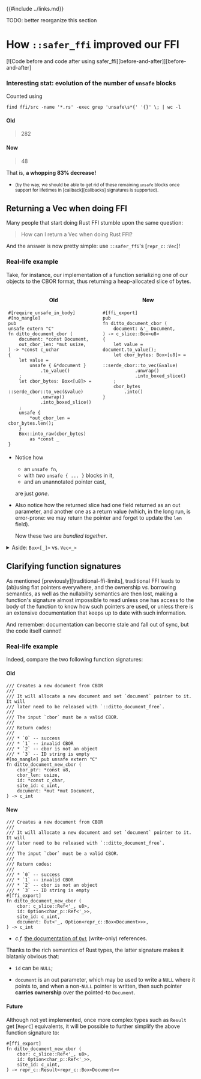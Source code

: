 {{#include ../links.md}}

<span class = "warning">

TODO: better reorganize this section

</span>

# How `::safer_ffi` improved our FFI

[![Code before and code after using safer_ffi][before-and-after]][before-and-after]

### Interesting stat: evolution of the number of `unsafe` blocks

Counted using

```shell
find ffi/src -name '*.rs' -exec grep 'unsafe\s*{' '{}' \; | wc -l
```

#### Old

> 282

#### Now

> 48

That is, **a whopping 83% decrease!**

  - <small>(by the way, we should be able to get rid of these remaining `unsafe`
    blocks once support for lifetimes in [callback][callbacks] signatures is
    supported).</small>

## Returning a Vec when doing FFI

Many people that start doing Rust FFI stumble upon the same question:

> How can I return a Vec when doing Rust FFI?

And the answer is now pretty simple: use `::safer_ffi`'s [`repr_c::Vec`]!

### Real-life example

Take, for instance, our implementation of a function serializing one of our
objects to the CBOR format, thus returning a heap-allocated slice of bytes.

<div class="code_blocks_wrap" style = "display: flex; max-width: 100%;">
<style scoped>
    .code_blocks_wrap pre {
        white-space: pre-wrap;       /* css-3 */
        white-space: -moz-pre-wrap;  /* Mozilla, since 1999 */
        white-space: -pre-wrap;      /* Opera 4-6 */
        white-space: -o-pre-wrap;    /* Opera 7 */
        word-wrap: break-word;       /* Internet Explorer 5.5+ */
        margin: 5px;
    }
</style>
<div style = "flex: 1;">

<h4 style = "text-align: center;">Old</h4>

```rust,noplaypen
#[require_unsafe_in_body]
#[no_mangle]
pub
unsafe extern "C"
fn ditto_document_cbor (
    document: *const Document,
    out_cbor_len: *mut usize,
) -> *const c_uchar
{
    let value =
        unsafe { &*document }
            .to_value()
    ;
    let cbor_bytes: Box<[u8]> =
        ::serde_cbor::to_vec(&value)
            .unwrap()
            .into_boxed_slice()
    ;
    unsafe {
        *out_cbor_len = cbor_bytes.len();
    }
    Box::into_raw(cbor_bytes)
        as *const _
}
```

</div>

<div style = "flex: 1;">

<h4 style = "text-align: center;">New</h4>

```rust,noplaypen
#[ffi_export]
pub
fn ditto_document_cbor (
    document: &'_ Document,
) -> c_slice::Box<u8>
{
    let value = document.to_value();
    let cbor_bytes: Box<[u8]> =
        ::serde_cbor::to_vec(&value)
            .unwrap()
            .into_boxed_slice()
    ;
    cbor_bytes
        .into()
}
```

</div></div>

  - Notice how
      - an `unsafe fn`,
      - with _two_ `unsafe { ... }` blocks in it,
      - and an unannotated pointer cast,

    are just _gone_.

  - Also notice how the returned slice had one field returned as an out
    parameter, and another one as a return value (which, in the long run, is
    error-prone: we may return the pointer and forget to update the `len`
    field).

    Now these two are _bundled together_.

<details>

<summary>
Aside: <code>Box&lt;[_]&gt;</code> vs. <code>Vec&lt;_&gt;</code>
</summary>

In the example above, a micro-optimisation has been performed whereby the
obtained `Vec<u8>` is converted to a `Box<[u8]>`, thereby removing any unused
extra capacity and thus getting rid of the `capacity: usize` field that was used
to track it.

However, we can keep the Rust code simpler by skipping that step: with
`::safer_ffi`, you can directly return a Vec from FFI!

Simply use `repr_c::Vec` as the type used in the function signature and, when
needed, convert into and from a (Rust) `Vec` with `.into()`:

```rust,noplaypen
/// Document's CBOR
///
/// The returned value must be freed with `ditto_free_cbor`.
#[ffi_export]
fn ditto_document_cbor (
    document: &'_ Document,
) -> repr_c::Vec<u8>
{
    let vec: Vec<u8> =
        ::serde_cbor::to_vec(&document.to_value())
            .unwrap()
    ;
    vec.into()
}

#[ffi_export]
fn ditto_free_cbor (vec: repr_c::Vec<u8>)
{
    drop(vec);
}
```

<details><summary>Generated C header</summary>

```C
/** \brief
 *  Same as [`Vec<T>`][`rust::Vec`], but with guaranteed `#[repr(C)]` layout
 */
typedef struct {
    uint8_t * ptr;

    size_t len;

    size_t cap;
} Vec_uint8_t;

/** \brief
 *  Document's CBOR
 *
 *  The returned value must be freed with `ditto_free_cbor`.
 */
Vec_uint8_t ditto_document_cbor (
    Document_t const * document);

void ditto_free_cbor (
    Vec_uint8_t vec);
```

</details>

</details>

## Clarifying function signatures

As mentioned [previously][traditional-ffi-limits], traditional FFI leads to
(ab)using flat pointers everywhere, and the ownership _vs._ borrowing semantics,
as well as the nullability semantics are then lost, making a function's
signature almost impossible to read unless one has access to the body of the
function to know how such pointers are used, or unless there is an extensive
documentation that keeps up to date with such information.

And remember: documentation can become stale and fall out of sync, but the code
itself cannot!

### Real-life example

Indeed, compare the two following function signatures:

#### Old


```rust,noplaypen
/// Creates a new document from CBOR
///
/// It will allocate a new document and set `document` pointer to it. It will
/// later need to be released with `::ditto_document_free`.
///
/// The input `cbor` must be a valid CBOR.
///
/// Return codes:
///
/// * `0` -- success
/// * `1` -- invalid CBOR
/// * `2` -- cbor is not an object
/// * `3` -- ID string is empty
#[no_mangle] pub unsafe extern "C"
fn ditto_document_new_cbor (
    cbor_ptr: *const u8,
    cbor_len: usize,
    id: *const c_char,
    site_id: c_uint,
    document: *mut *mut Document,
) -> c_int
```

#### New

```rust,noplaypen
/// Creates a new document from CBOR
///
/// It will allocate a new document and set `document` pointer to it. It will
/// later need to be released with `::ditto_document_free`.
///
/// The input `cbor` must be a valid CBOR.
///
/// Return codes:
///
/// * `0` -- success
/// * `1` -- invalid CBOR
/// * `2` -- cbor is not an object
/// * `3` -- ID string is empty
#[ffi_export]
fn ditto_document_new_cbor (
    cbor: c_slice::Ref<'_, u8>,
    id: Option<char_p::Ref<'_>>,
    site_id: c_uint,
    document: Out<'_, Option<repr_c::Box<Document>>>,
) -> c_int
```

  - _c.f._ [the documentation of `Out`](
    https://docs.rs/uninit/0.3.0/uninit/out_ref/struct.Out.html#method.write)
    (write-only) references.

Thanks to the rich semantics of Rust types, the latter signature makes it
blatanly obvious that:

  - `id` can be `NULL`;

  - `document` is an out parameter, which may be used to write a `NULL` where
    it points to, and when a non-`NULL` pointer is written, then such pointer
    **carries ownership** over the pointed-to `Document`.

#### Future

Although not yet implemented, once more complex types such as `Result` get
[`ReprC`] equivalents, it will be possible to further simplify the above
function signature to:

```rust,noplaypen
#[ffi_export]
fn ditto_document_new_cbor (
    cbor: c_slice::Ref<'_, u8>,
    id: Option<char_p::Ref<'_>>,
    site_id: c_uint,
) -> repr_c::Result<repr_c::Box<Document>>
```
